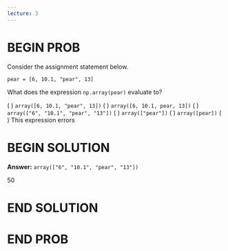 ```yaml
---
lecture: 3
---
```


# BEGIN PROB

Consider the assignment statement below.

    pear = [6, 10.1, "pear", 13]

What does the expression `np.array(pear)` evaluate to?

( ) `array([6, 10.1, "pear", 13])`
( ) `array([6, 10.1, pear, 13])`
( ) `array(["6", "10.1", "pear", "13"])`
( ) `array(["pear"])`
( ) `array([pear])`
( ) This expression errors

# BEGIN SOLUTION

**Answer:** `array(["6", "10.1", "pear", "13"])`

<average>50</average>

# END SOLUTION

# END PROB